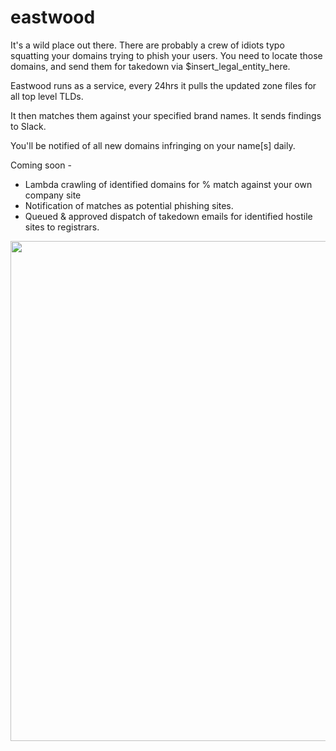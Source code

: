 # eastwood


It's a wild place out there. There are probably a crew of idiots typo squatting your domains trying to phish your users. You need to locate those domains, and send them for takedown via $insert_legal_entity_here.

Eastwood runs as a service, every 24hrs it pulls the updated zone files for all top level TLDs.

It then matches them against your specified brand names. It sends findings to Slack.

You'll be notified of all new domains infringing on your name[s] daily.

Coming soon - 
   - Lambda crawling of identified domains for % match against your own company site
   - Notification of matches as potential phishing sites.
   - Queued & approved dispatch of takedown emails for identified hostile sites to registrars.

<img src="https://github.com/cmc/eastwood/blob/master/images/clint-eastwood.jpg" width="1000" height="800">
